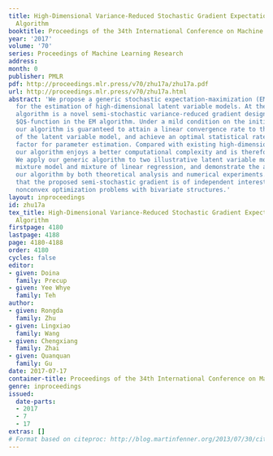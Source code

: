 ```yaml
---
title: High-Dimensional Variance-Reduced Stochastic Gradient Expectation-Maximization
  Algorithm
booktitle: Proceedings of the 34th International Conference on Machine Learning
year: '2017'
volume: '70'
series: Proceedings of Machine Learning Research
address: 
month: 0
publisher: PMLR
pdf: http://proceedings.mlr.press/v70/zhu17a/zhu17a.pdf
url: http://proceedings.mlr.press/v70/zhu17a.html
abstract: 'We propose a generic stochastic expectation-maximization (EM) algorithm
  for the estimation of high-dimensional latent variable models. At the core of our
  algorithm is a novel semi-stochastic variance-reduced gradient designed for the
  $Q$-function in the EM algorithm. Under a mild condition on the initialization,
  our algorithm is guaranteed to attain a linear convergence rate to the unknown parameter
  of the latent variable model, and achieve an optimal statistical rate up to a logarithmic
  factor for parameter estimation. Compared with existing high-dimensional EM algorithms,
  our algorithm enjoys a better computational complexity and is therefore more efficient.
  We apply our generic algorithm to two illustrative latent variable models: Gaussian
  mixture model and mixture of linear regression, and demonstrate the advantages of
  our algorithm by both theoretical analysis and numerical experiments. We believe
  that the proposed semi-stochastic gradient is of independent interest for general
  nonconvex optimization problems with bivariate structures.'
layout: inproceedings
id: zhu17a
tex_title: High-Dimensional Variance-Reduced Stochastic Gradient Expectation-Maximization
  Algorithm
firstpage: 4180
lastpage: 4188
page: 4180-4188
order: 4180
cycles: false
editor:
- given: Doina
  family: Precup
- given: Yee Whye
  family: Teh
author:
- given: Rongda
  family: Zhu
- given: Lingxiao
  family: Wang
- given: Chengxiang
  family: Zhai
- given: Quanquan
  family: Gu
date: 2017-07-17
container-title: Proceedings of the 34th International Conference on Machine Learning
genre: inproceedings
issued:
  date-parts:
  - 2017
  - 7
  - 17
extras: []
# Format based on citeproc: http://blog.martinfenner.org/2013/07/30/citeproc-yaml-for-bibliographies/
---
```

